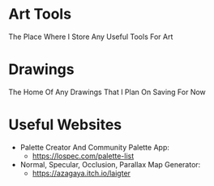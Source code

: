# Art Tools 
The Place Where I Store Any Useful Tools For Art

# Drawings
The Home Of Any Drawings That I Plan On Saving For Now

# Useful Websites
- Palette Creator And Community Palette App:
  - https://lospec.com/palette-list
- Normal, Specular, Occlusion, Parallax Map Generator:
  - https://azagaya.itch.io/laigter
